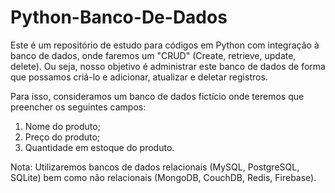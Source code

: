 # Python-Banco-De-Dados
 Este é um repositório de estudo para códigos em Python com integração à banco de dados, onde faremos um "CRUD" (Create, retrieve, update, delete). Ou seja, nosso objetivo é administrar este banco de dados de forma que possamos criá-lo e adicionar, atualizar e deletar registros.
 
 Para isso, consideramos um banco de dados fictício onde teremos que preencher os seguintes campos:
 1) Nome do produto;
 2) Preço do produto;
 3) Quantidade em estoque do produto.
 
 Nota: 
 Utilizaremos bancos de dados relacionais (MySQL, PostgreSQL, SQLite) bem como não relacionais (MongoDB, CouchDB, Redis, Firebase).

